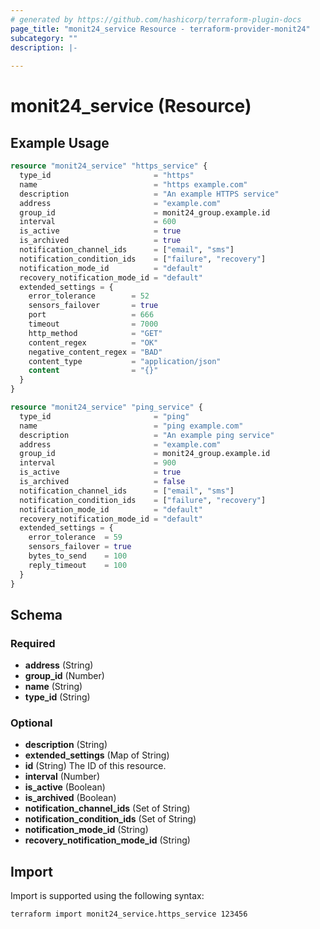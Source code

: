 ```yaml
---
# generated by https://github.com/hashicorp/terraform-plugin-docs
page_title: "monit24_service Resource - terraform-provider-monit24"
subcategory: ""
description: |-
  
---
```


# monit24_service (Resource)



## Example Usage

```terraform
resource "monit24_service" "https_service" {
  type_id                       = "https"
  name                          = "https example.com"
  description                   = "An example HTTPS service"
  address                       = "example.com"
  group_id                      = monit24_group.example.id
  interval                      = 600
  is_active                     = true
  is_archived                   = true
  notification_channel_ids      = ["email", "sms"]
  notification_condition_ids    = ["failure", "recovery"]
  notification_mode_id          = "default"
  recovery_notification_mode_id = "default"
  extended_settings = {
    error_tolerance        = 52
    sensors_failover       = true
    port                   = 666
    timeout                = 7000
    http_method            = "GET"
    content_regex          = "OK"
    negative_content_regex = "BAD"
    content_type           = "application/json"
    content                = "{}"
  }
}

resource "monit24_service" "ping_service" {
  type_id                       = "ping"
  name                          = "ping example.com"
  description                   = "An example ping service"
  address                       = "example.com"
  group_id                      = monit24_group.example.id
  interval                      = 900
  is_active                     = true
  is_archived                   = false
  notification_channel_ids      = ["email", "sms"]
  notification_condition_ids    = ["failure", "recovery"]
  notification_mode_id          = "default"
  recovery_notification_mode_id = "default"
  extended_settings = {
    error_tolerance  = 59
    sensors_failover = true
    bytes_to_send    = 100
    reply_timeout    = 100
  }
}
```

<!-- schema generated by tfplugindocs -->
## Schema

### Required

- **address** (String)
- **group_id** (Number)
- **name** (String)
- **type_id** (String)

### Optional

- **description** (String)
- **extended_settings** (Map of String)
- **id** (String) The ID of this resource.
- **interval** (Number)
- **is_active** (Boolean)
- **is_archived** (Boolean)
- **notification_channel_ids** (Set of String)
- **notification_condition_ids** (Set of String)
- **notification_mode_id** (String)
- **recovery_notification_mode_id** (String)

## Import

Import is supported using the following syntax:

```shell
terraform import monit24_service.https_service 123456
```
